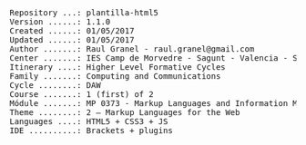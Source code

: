 <pre>
Repository ...: plantilla-html5
Version ......: 1.1.0
Created ......: 01/05/2017
Updated ......: 01/05/2017
Author .......: Raul Granel - raul.granel@gmail.com
Center .......: IES Camp de Morvedre - Sagunt - Valencia - Spain
Itinerary ....: Higher Level Formative Cycles
Family .......: Computing and Communications
Cycle ........: DAW
Course .......: 1 (first) of 2
Módule .......: MP 0373 - Markup Languages and Information Management Systems
Theme ........: 2 – Markup Languages for the Web
Languages ....: HTML5 + CSS3 + JS
IDE ..........: Brackets + plugins
<pre>